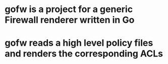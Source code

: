 # gofw is a project for a generic Firewall renderer written in Go
# gofw reads a high level policy files and renders the corresponding ACLs